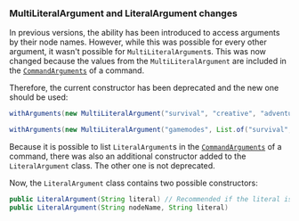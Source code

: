 ### MultiLiteralArgument and LiteralArgument changes

In previous versions, the ability has been introduced to access arguments by their node names. However, while this was possible for every other argument, it wasn't possible for `MultiLiteralArgument`s. This was now changed because the values from the `MultiLiteralArgument` are included in the [`CommandArguments`](../create-commands/arguments/command-arguments) of a command.

Therefore, the current constructor has been deprecated and the new one should be used:

```java
withArguments(new MultiLiteralArgument("survival", "creative", "adventure", "spectator")) // [!code --]

withArguments(new MultiLiteralArgument("gamemodes", List.of("survival", "creative", "adventure", "spectator"))) // [!code ++]
```


Because it is possible to list `LiteralArgument`s in the [`CommandArguments`](../create-commands/arguments/command-arguments) of a command, there was also an additional constructor added to the `LiteralArgument` class. The other one is not deprecated.

Now, the `LiteralArgument` class contains two possible constructors:

```java
public LiteralArgument(String literal) // Recommended if the literal is not listed
public LiteralArgument(String nodeName, String literal)
```
